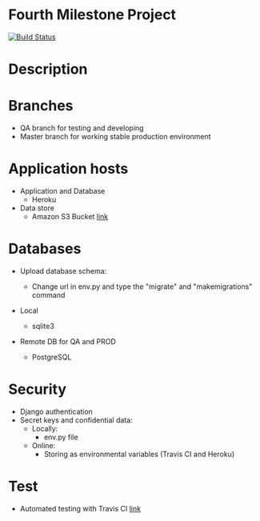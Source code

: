 # Fourth Milestone Project 
[![Build Status](https://travis-ci.org/IstvanGercsak/Fourth_Milestone_Project-Online-shop.svg?branch=QA_branch)](https://travis-ci.org/IstvanGercsak/Fourth_Milestone_Project-Online-shop)

# Description

# Branches
- QA branch for testing and developing
- Master branch for working stable production environment

# Application hosts
- Application and Database
    - Heroku
- Data store
    - Amazon S3 Bucket [link](https://aws.amazon.com/s3/)

# Databases

- Upload database schema:
    - Change url in env.py and type the "migrate" and "makemigrations" command

- Local
    - sqlite3
- Remote DB for QA and PROD
    - PostgreSQL 


# Security
- Django authentication
- Secret keys and confidential data:
    - Locally:
        - env.py file
    - Online:
        - Storing as environmental variables (Travis CI and Heroku)

# Test
- Automated testing with Travis CI [link](https://travis-ci.org/)